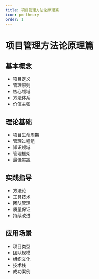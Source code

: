 ```yaml
---
title: 项目管理方法论原理篇
icon: pm-theory
order: 1
---
```


# 项目管理方法论原理篇

## 基本概念
- 项目定义
- 管理原则
- 核心领域
- 方法体系
- 价值主张

## 理论基础
- 项目生命周期
- 管理过程组
- 知识领域
- 管理框架
- 最佳实践

## 实践指导
- 方法论
- 工具技术
- 团队管理
- 质量保证
- 持续改进

## 应用场景
- 项目类型
- 团队规模
- 组织文化
- 技术栈
- 成功案例
